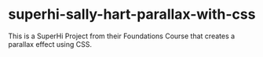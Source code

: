 # superhi-sally-hart-parallax-with-css
This is a SuperHi Project from their Foundations Course that creates a parallax effect using CSS.
